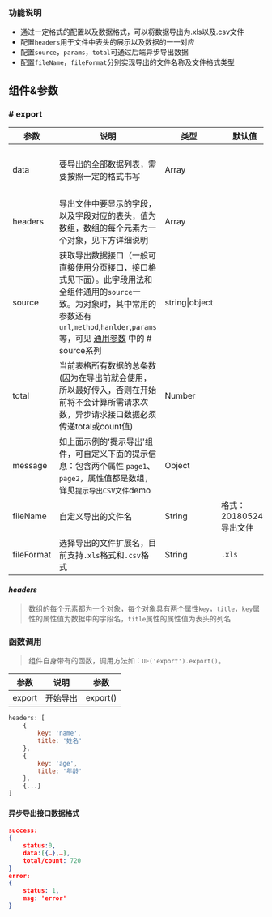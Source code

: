 ### 功能说明  
* 通过一定格式的配置以及数据格式，可以将数据导出为.xls以及.csv文件
* 配置`headers`用于文件中表头的展示以及数据的一一对应
* 配置`source`，`params`，`total`可通过后端异步导出数据
* 配置`fileName`，`fileFormat`分别实现导出的文件名称及文件格式类型

## 组件&参数

### # export

参数 | 说明 | 类型 | 默认值 | 是否必填
---- | ---- | ----- | ----- | -----
data | 要导出的全部数据列表，需要按照一定的格式书写 | Array |  | 若传入此属性，则直接把data中的数据导出到文件中
headers | 导出文件中要显示的字段，以及字段对应的表头，值为数组，数组的每个元素为一个对象，见下方详细说明 | Array |  | 必须
source | 获取导出数据接口（一般可直接使用分页接口，接口格式见下面）。此字段用法和全组件通用的`source`一致。为对象时，其中常用的参数还有`url`,`method`,`hanlder`,`params`等，可见 [通用参数](#/Params) 中的 # source系列  | string&#124;object | | 如果设置`source`或者`source.url`，则认为是异步导出
total | 当前表格所有数据的总条数 (因为在导出前就会使用，所以最好传入，否则在开始前将不会计算所需请求次数，异步请求接口数据必须传递total或count值) | Number |  |
message | 如上面示例的'提示导出'组件，可自定义下面的提示信息：包含两个属性 `page1`、`page2`，属性值都是数组，详见`提示导出CSV文件`demo | Object |  |
fileName | 自定义导出的文件名 | String | 格式：20180524-导出文件 |
fileFormat | 选择导出的文件扩展名，目前支持`.xls`格式和`.csv`格式 | String | `.xls` | 

#### *headers*
> 数组的每个元素都为一个对象，每个对象具有两个属性`key`，`title`，`key`属性的属性值为数据中的字段名，`title`属性的属性值为表头的列名


### 函数调用

> 组件自身带有的函数，调用方法如：`UF('export').export()`。

参数 | 说明 | 参数
---- | ---- | ---- 
export | 开始导出 | export()


```javascript
headers: [
    {
        key: 'name',
        title: '姓名'
    },
    {
        key: 'age',
        title: '年龄'
    },
    {...}
]
```

#### 异步导出接口数据格式
```json
success:
{
    status:0,
    data:[{…},…],
    total/count: 720
}
error:
{
    status: 1,
    msg: 'error'
}
```
